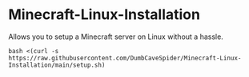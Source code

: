 # Minecraft-Linux-Installation
Allows you to setup a Minecraft server on Linux without a hassle.

`bash <(curl -s https://raw.githubusercontent.com/DumbCaveSpider/Minecraft-Linux-Installation/main/setup.sh)`
